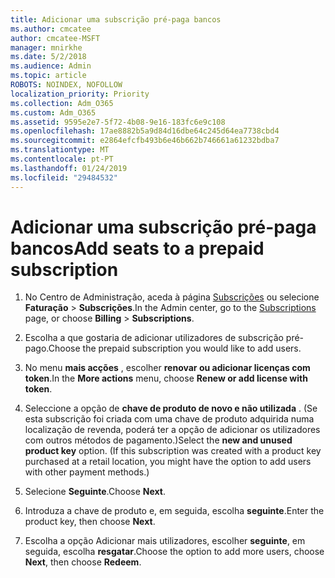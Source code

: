 ```yaml
---
title: Adicionar uma subscrição pré-paga bancos
ms.author: cmcatee
author: cmcatee-MSFT
manager: mnirkhe
ms.date: 5/2/2018
ms.audience: Admin
ms.topic: article
ROBOTS: NOINDEX, NOFOLLOW
localization_priority: Priority
ms.collection: Adm_O365
ms.custom: Adm_O365
ms.assetid: 9595e2e7-5f72-4b08-9e16-183fc6e9c108
ms.openlocfilehash: 17ae8882b5a9d84d16dbe64c245d64ea7738cbd4
ms.sourcegitcommit: e2864efcfb493b6e46b662b746661a61232bdba7
ms.translationtype: MT
ms.contentlocale: pt-PT
ms.lasthandoff: 01/24/2019
ms.locfileid: "29484532"
---
```

# <a name="add-seats-to-a-prepaid-subscription"></a><span data-ttu-id="8c452-102">Adicionar uma subscrição pré-paga bancos</span><span class="sxs-lookup"><span data-stu-id="8c452-102">Add seats to a prepaid subscription</span></span>

1. <span data-ttu-id="8c452-103">No Centro de Administração, aceda à página [Subscrições](https://go.microsoft.com/fwlink/p/?linkid=842054) ou selecione **Faturação** \> **Subscrições**.</span><span class="sxs-lookup"><span data-stu-id="8c452-103">In the Admin center, go to the [Subscriptions](https://go.microsoft.com/fwlink/p/?linkid=842054) page, or choose **Billing** \> **Subscriptions**.</span></span>
    
2. <span data-ttu-id="8c452-104">Escolha a que gostaria de adicionar utilizadores de subscrição pré-pago.</span><span class="sxs-lookup"><span data-stu-id="8c452-104">Choose the prepaid subscription you would like to add users.</span></span>
    
3. <span data-ttu-id="8c452-105">No menu **mais acções** , escolher **renovar ou adicionar licenças com token**.</span><span class="sxs-lookup"><span data-stu-id="8c452-105">In the **More actions** menu, choose **Renew or add license with token**.</span></span>
    
4. <span data-ttu-id="8c452-p101">Seleccione a opção de **chave de produto de novo e não utilizada** . (Se esta subscrição foi criada com uma chave de produto adquirida numa localização de revenda, poderá ter a opção de adicionar os utilizadores com outros métodos de pagamento.)</span><span class="sxs-lookup"><span data-stu-id="8c452-p101">Select the **new and unused product key** option. (If this subscription was created with a product key purchased at a retail location, you might have the option to add users with other payment methods.)</span></span> 
    
5. <span data-ttu-id="8c452-108">Selecione **Seguinte**.</span><span class="sxs-lookup"><span data-stu-id="8c452-108">Choose **Next**.</span></span>
    
6. <span data-ttu-id="8c452-109">Introduza a chave de produto e, em seguida, escolha **seguinte**.</span><span class="sxs-lookup"><span data-stu-id="8c452-109">Enter the product key, then choose **Next**.</span></span>
    
7. <span data-ttu-id="8c452-110">Escolha a opção Adicionar mais utilizadores, escolher **seguinte**, em seguida, escolha **resgatar**.</span><span class="sxs-lookup"><span data-stu-id="8c452-110">Choose the option to add more users, choose **Next**, then choose **Redeem**.</span></span>
    

